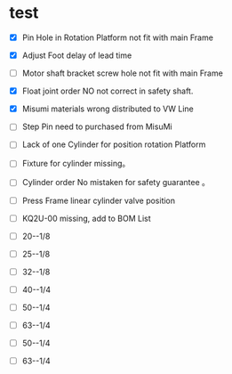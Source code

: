 # test
- [x] Pin Hole in Rotation Platform not fit with main Frame
- [x] Adjust Foot delay of lead time
- [ ] Motor shaft bracket screw hole not fit with main Frame
- [x] Float joint order NO not correct in safety shaft.
- [x] Misumi materials wrong distributed to VW Line
- [ ] Step Pin need to purchased from MisuMi
- [ ] Lack of one Cylinder for position rotation Platform
- [ ] Fixture for cylinder missing。
- [ ] Cylinder order No mistaken for safety guarantee 。
- [ ] Press Frame linear cylinder valve position
- [ ] KQ2U-00 missing, add to BOM List
- [ ] 20--1/8
- [ ] 25--1/8
- [ ] 32--1/8
- [ ] 40--1/4
- [ ] 50--1/4
- [ ] 63--1/4

- [ ] 50--1/4
- [ ] 63--1/4
